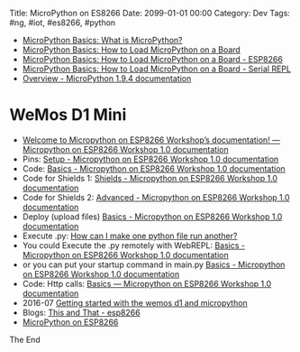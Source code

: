 Title: MicroPython on ES8266
Date: 2099-01-01 00:00
Category: Dev
Tags: #ng, #iot, #es8266, #python

* [MicroPython Basics: What is MicroPython?](https://learn.adafruit.com/micropython-basics-what-is-micropython/overview)
* [MicroPython Basics: How to Load MicroPython on a Board](https://learn.adafruit.com/micropython-basics-how-to-load-micropython-on-a-board/overview)
* [MicroPython Basics: How to Load MicroPython on a Board - ESP8266](https://learn.adafruit.com/micropython-basics-how-to-load-micropython-on-a-board/esp8266)
* [MicroPython Basics: How to Load MicroPython on a Board - Serial REPL](https://learn.adafruit.com/micropython-basics-how-to-load-micropython-on-a-board/serial-terminal)
* [Overview - MicroPython 1.9.4 documentation](http://micropython.org/resources/docs/en/latest/esp8266/)

# WeMos D1 Mini

* [Welcome to Micropython on ESP8266 Workshop’s documentation! &mdash; Micropython on ESP8266 Workshop 1.0 documentation](https://micropython-on-wemos-d1-mini.readthedocs.io/en/latest/)
* Pins: [Setup - Micropython on ESP8266 Workshop 1.0 documentation](https://micropython-on-wemos-d1-mini.readthedocs.io/en/latest/setup.html#development-board)
* Code: [Basics - Micropython on ESP8266 Workshop 1.0 documentation](https://micropython-on-wemos-d1-mini.readthedocs.io/en/latest/basics.html)
* Code for Shields 1: [Shields - Micropython on ESP8266 Workshop 1.0 documentation](https://micropython-on-wemos-d1-mini.readthedocs.io/en/latest/shields.html)
* Code for Shields 2: [Advanced - Micropython on ESP8266 Workshop 1.0 documentation](https://micropython-on-wemos-d1-mini.readthedocs.io/en/latest/advanced.html#analog-to-digital-converter)
* Deploy (upload files) [Basics - Micropython on ESP8266 Workshop 1.0 documentation](https://micropython-on-wemos-d1-mini.readthedocs.io/en/latest/basics.html#uploading-files)
* Execute .py: [How can I make one python file run another?](https://stackoverflow.com/questions/7974849/how-can-i-make-one-python-file-run-another/20457045#20457045)
* You could Execute the .py remotely with WebREPL: [Basics - Micropython on ESP8266 Workshop 1.0 documentation](https://micropython-on-wemos-d1-mini.readthedocs.io/en/latest/basics.html#webrepl)
* or you can put your startup command in main.py [Basics - Micropython on ESP8266 Workshop 1.0 documentation](https://micropython-on-wemos-d1-mini.readthedocs.io/en/latest/basics.html#filesystem)
* Code: Http calls: [Basics &mdash; Micropython on ESP8266 Workshop 1.0 documentation](https://micropython-on-wemos-d1-mini.readthedocs.io/en/latest/basics.html#http-requests)
* 2016-07 [Getting started with the wemos d1 and micropython](http://garybake.com/getting-started-with-the-wemos-d1-and-micropython.html)
* Blogs: [This and That - esp8266](http://garybake.com/category/esp8266.html)
* [MicroPython on ESP8266](https://bikealive.nl/esp8266-wemos.html)

The End
